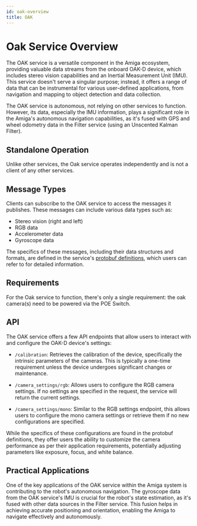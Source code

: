 ```yaml
---
id: oak-overview
title: OAK
---
```


# Oak Service Overview

The OAK service is a versatile component in the Amiga ecosystem, providing valuable data streams
from the onboard OAK-D device, which includes stereo vision capabilities and an Inertial Measurement
Unit (IMU).
This service doesn't serve a singular purpose; instead, it offers a range of data that can be
instrumental for various user-defined applications, from navigation and mapping to object detection
and data collection.

The OAK service is autonomous, not relying on other services to function.
However, its data, especially the IMU information, plays a significant role in the Amiga's autonomous
navigation capabilities, as it's fused with GPS and wheel odometry data in the Filter service
(using an Unscented Kalman Filter).

## Standalone Operation

Unlike other services, the Oak service operates independently and is not a client of any other services.

## Message Types

Clients can subscribe to the OAK service to access the messages it publishes.
These messages can include various data types such as:

- Stereo vision (right and left)
- RGB data
- Accelerometer data
- Gyroscope data

The specifics of these messages, including their data structures and formats, are defined in the
service's [protobuf definitions](https://github.com/farm-ng/farm-ng-amiga/blob/main-v2/protos/farm_ng/oak/oak.proto),
which users can refer to for detailed information.

## Requirements

For the Oak service to function, there's only a single requirement:
the oak camera(s) need to be powered via the POE Switch.

## API

The OAK service offers a few API endpoints that allow users to interact with and configure the
OAK-D device's settings:

- `/calibration`: Retrieves the calibration of the device, specifically the intrinsic parameters of
the cameras.
This is typically a one-time requirement unless the device undergoes significant changes or maintenance.

- `/camera_settings/rgb`: Allows users to configure the RGB camera settings.
If no settings are specified in the request, the service will return the current settings.

- `/camera_settings/mono`: Similar to the RGB settings endpoint, this allows users to configure
the mono camera settings or retrieve them if no new configurations are specified.

While the specifics of these configurations are found in the protobuf definitions, they offer users
the ability to customize the camera performance as per their application requirements,
potentially adjusting parameters like exposure, focus, and white balance.

## Practical Applications

One of the key applications of the OAK service within the Amiga system is contributing to the robot's
autonomous navigation.
The gyroscope data from the OAK service's IMU is crucial for the robot's state estimation,
as it's fused with other data sources in the Filter service.
This fusion helps in achieving accurate positioning and orientation, enabling the Amiga
to navigate effectively and autonomously.
